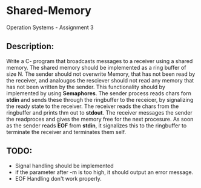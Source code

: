 # Shared-Memory
Operation Systems - Assignment 3

## Description:
Write a C- program that broadcasts messages to a receiver using a shared memory. The shared memory should be implemented as a ring buffer of size N.
The sender should not overwrite Memory, that has not been read by the receiver, and analougos the resciever should not read any memory that has not been written by the sender. This functionality should by implemented by using **Semaphores**.
The sender process reads chars forn **stdin** and sends these through the ringbuffer to the receicer, by signalizing the ready state to the receiver. The receiver reads the chars from the ringbuffer and prints thm out to **stdout**. The receiver messages the sender the readproces and gives the memory free for the next procesure.
As soon as the sender reads **EOF** from **stdin**, it signalizes this to the ringbuffer to terminate the receiver and terminates them self.

## TODO:
* Signal handling should be implemented
* if the parameter after -m is too high, it should output an error message.
* EOF Handling don't work properly.
